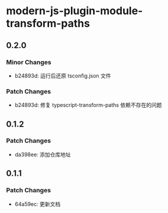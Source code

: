# modern-js-plugin-module-transform-paths

## 0.2.0

### Minor Changes

- b24893d: 运行后还原 tsconfig.json 文件

### Patch Changes

- b24893d: 修复 typescript-transform-paths 依赖不存在的问题

## 0.1.2

### Patch Changes

- da398ee: 添加仓库地址

## 0.1.1

### Patch Changes

- 64a59ec: 更新文档
